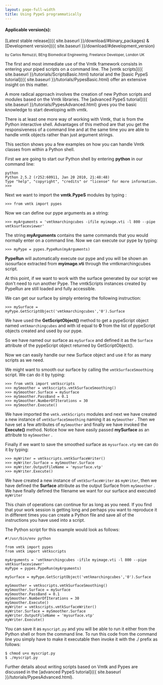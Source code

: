 ```yaml
---
layout: page-full-width
title: Using PypeS programmatically
---
```


#### Applicable version(s): 
[Latest stable release]({{ site.baseurl }}/download/#binary_packages) & [Development version]({{ site.baseurl }}/download/#development_version)

<sub>by Carlos Remuzzi, BEng Biomedical Engineering, Freelance Developer, London UK</sub>

The first and most immediate use of the Vmtk framework consists in entering your piped scripts on a command line. The [vmtk scripts]({{ site.baseurl }}/tutorials/ScriptsBasic.html) tutorial and the [basic PypeS tutorial]({{ site.baseurl }}/tutorials/PypesBasic.html) offer an extensive insight on this matter.

A more radical approach involves the creation of new Python scripts and modules based on the Vmtk libraries. The [advanced PypeS tutorial]({{ site.baseurl }}/tutorials/PypesAdvanced.html) gives you the basic knowledge to start developing with vmtk.

There is at least one more way of working with Vmtk, that is from the Python interactive shell. Advantages of this method are that you get the responsiveness of a command line and at the same time you are able to handle vmtk objects rather than just argument strings.

This section shows you a few examples on how you can handle Vmtk classes from within a Python shell.

First we are going to start our Python shell by entering **python** in our command line:

    python
    Python 2.5.2 (r252:60911, Jan 20 2010, 21:48:48) 
    Type "help", "copyright", "credits" or "license" for more information.
    >>> 

Next we want to import the **vmtk.PypeS** modules by typing :

    >>> from vmtk import pypes

Now we can define our pype arguments as a string:

    >>> myArguments = 'vmtkmarchingcubes -ifile myimage.vti -l 800 --pipe vmtksurfaceviewer'

The string **myArguments** contains the same commands that you would normally enter on a command line. Now we can execute our pype by typing:

    >>> myPype = pypes.PypeRun(myArguments)

**PypeRun** will automatically execute our pype and you will be shown an isosurface extracted from **myimage.vti** through the vmtkmarchingcubes script.

At this point, if we want to work with the surface generated by our script we don't need to run another Pype. The vmtkScripts instances created by PypeRun are still loaded and fully accessible.

We can get our surface by simply entering the following instruction:

    >>> mySurface = myPype.GetScriptObject('vmtkmarchingcubes','0').Surface

We have used the **GetScriptObject()** method to get a pypeScript object named <code>vmtkmarchingcubes</code> and with id equal to **0** from the list of pypeScript objects created and used by our pype.

So we have named our surface as <code>mySurface</code> and defined it as the <code>Surface</code> attribute of the pypeScript object returned by GetScriptObject().

Now we can easily handle our new Surface object and use it for as many scripts as we need.

We might want to smooth our surface by calling the <code>vmtkSurfaceSmoothing</code> script. We can do it by typing:

    >>> from vmtk import vmtkscripts
    >>> mySmoother = vmtkscripts.vmtkSurfaceSmoothing()
    >>> mySmoother.Surface = mySurface
    >>> mySmoother.PassBand = 0.1
    >>> mySmoother.NumberOfIterations = 30
    >>> mySmoother.Execute()

We have imported the <code>vmtk.vmtkScripts</code> modules and next we have created a new instance of <code>vmtkSurfaceSmoothing</code> naming it as `mySmoother` . Then we have set a few attributes of <code>mySmoother</code> and finally we have invoked the **Execute()** method. Notice how we have easily passed **mySurface** as an attribute to <code>mySmoother</code> .

Finally if we want to save the smoothed surface as <code>mysurface.vtp</code> we can do it by typing:

    >>> myWriter = vmtkscripts.vmtkSurfaceWriter()
    >>> myWriter.Surface = mySmoother.Surface
    >>> myWriter.OutputFileName = 'mysurface.vtp'
    >>> myWriter.Execute()

We have created a new instance of <code>vmtkSurfaceWriter</code> as <code>myWriter</code>, then we have defined the **Surface** attribute as the output Surface from <code>mySmoother</code> . We have finally defined the filename we want for our surface and executed <code>myWriter</code>

This chain of operations can continue for as long as you need. If you find that your work session is getting long and perhaps you want to reproduce it in different times you can create a Python file and save all of the instructions you have used into a script.

The Python script for this example would look as follows:

    #!/usr/bin/env python

    from vmtk import pypes
    from vmtk import vmtkscripts

    myArguments = 'vmtkmarchingcubes -ifile myimage.vti -l 800 --pipe vmtksurfaceviewer'
    myPype = pypes.PypeRun(myArguments)

    mySurface = myPype.GetScriptObject('vmtkmarchingcubes','0').Surface

    mySmoother = vmtkscripts.vmtkSurfaceSmoothing()
    mySmoother.Surface = mySurface
    mySmoother.PassBand = 0.1
    mySmoother.NumberOfIterations = 30
    mySmoother.Execute()
    myWriter = vmtkscripts.vmtkSurfaceWriter()
    myWriter.Surface = mySmoother.Surface
    myWriter.OutputFileName = 'mysurface.vtp'
    myWriter.Execute()

You can save it as <code>myscript.py</code> and you will be able to run it either from the Python shell or from the command line. To run this code from the command line you simply have to make it executable then invoke it with the ./ prefix as follows:

    $ chmod u+x myscript.py
    $ ./myscript.py

Further details about writing scripts based on Vmtk and Pypes are discussed in the [advanced PypeS tutorial]({{ site.baseurl }}/tutorials/PypesAdvanced.html). 